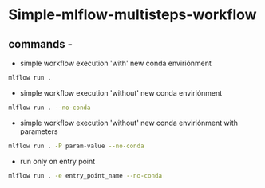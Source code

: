 # Simple-mlflow-multisteps-workflow

## commands -
* simple workflow execution 'with' new conda enviriónment 
```bash 
mlflow run .
```
* simple workflow execution 'without' new conda enviriónment 
```bash 
mlflow run . --no-conda
```
* simple workflow execution 'without' new conda enviriónment with parameters
```bash 
mlflow run . -P param-value --no-conda
```
* run only on entry point
```bash 
mlflow run . -e entry_point_name --no-conda
```